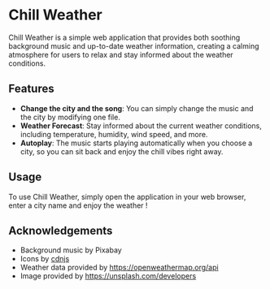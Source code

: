 # Chill Weather

Chill Weather is a simple web application that provides both soothing background music and up-to-date weather information, creating a calming atmosphere for users to relax and stay informed about the weather conditions.

## Features

- **Change the city and the song**: You can simply change the music and the city by modifying one file.
- **Weather Forecast**: Stay informed about the current weather conditions, including temperature, humidity, wind speed, and more.
- **Autoplay**: The music starts playing automatically when you choose a city, so you can sit back and enjoy the chill vibes right away.
## Usage

To use Chill Weather, simply open the application in your web browser, enter a city name and enjoy the weather !

## Acknowledgements

- Background music by Pixabay
- Icons by [cdnjs]([link-to-icon](https://cdnjs.cloudflare.com/ajax/libs/flag-icon-css/3.5.0/css/flag-icon.min.css))
- Weather data provided by https://openweathermap.org/api
- Image provided by https://unsplash.com/developers
